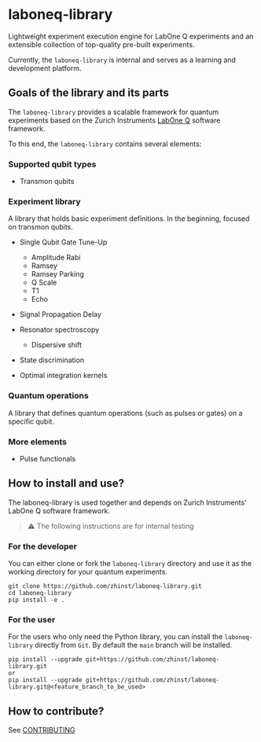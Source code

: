 # laboneq-library
Lightweight experiment execution engine for LabOne Q experiments and an extensible collection of top-quality pre-built experiments.

Currently, the `laboneq-library` is internal and serves as a learning and development platform.

## Goals of the library and its parts
The `laboneq-library` provides a scalable framework for quantum experiments based on the Zurich Instruments [LabOne Q](https://github.com/zhinst/laboneq) software framework.

To this end, the `laboneq-library` contains several elements:

### Supported qubit types

- Transmon qubits

### Experiment library
A library that holds basic experiment definitions. In the beginning, focused on transmon qubits.

- Single Qubit Gate Tune-Up

    - Amplitude Rabi
    - Ramsey
    - Ramsey Parking
    - Q Scale
    - T1
    - Echo

- Signal Propagation Delay
- Resonator spectroscopy

    - Dispersive shift

- State discrimination
- Optimal integration kernels


### Quantum operations
A library that defines quantum operations (such as pulses or gates) on a specific qubit.

### More elements
- Pulse functionals

## How to install and use?

The laboneq-library is used together and depends on Zurich Instruments' LabOne Q software framework.

> :warning: The following instructions are for internal testing

### For the developer
You can either clone or fork the `laboneq-library` directory and use it as the working directory for your quantum experiments.

```
git clone https://github.com/zhinst/laboneq-library.git
cd laboneq-library
pip install -e .
```

### For the user

For the users who only need the Python library, you can install the `laboneq-library` directly from `Git`. By default the `main` branch will be installed.

```
pip install --upgrade git+https://github.com/zhinst/laboneq-library.git
or
pip install --upgrade git+https://github.com/zhinst/laboneq-library.git@<feature_branch_to_be_used>
```

## How to contribute?

See [CONTRIBUTING](CONTRIBUTING.md)

